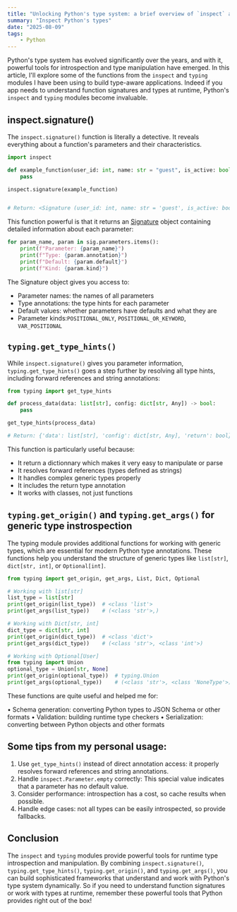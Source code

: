 ```yaml
---
title: "Unlocking Python's type system: a brief overview of `inspect` and `typing` modules"
summary: "Inspect Python's types"
date: "2025-08-09"
tags:
    - Python
---
```


Python's type system has evolved significantly over the years, and with it, powerful tools for introspection and type manipulation have
emerged. In this article, I'll explore some of the functions from the `inspect` and `typing` modules I have been using to build type-aware applications. Indeed if you app needs to understand function signatures and types at runtime, Python's `inspect` and `typing`
modules become invaluable.

## inspect.signature()

The `inspect.signature()` function is literally a detective. It reveals everything about a function's parameters and their characteristics.

```python
import inspect

def example_function(user_id: int, name: str = "guest", is_active: bool = True):
    pass

inspect.signature(example_function)


# Return: <Signature (user_id: int, name: str = 'guest', is_active: bool = True)>
```

This function powerful is that it returns an [Signature](https://docs.python.org/3/library/inspect.html#inspect.Signature) object containing detailed information about each parameter:

```python
for param_name, param in sig.parameters.items():
    print(f"Parameter: {param_name}")
    print(f"Type: {param.annotation}")
    print(f"Default: {param.default}")
    print(f"Kind: {param.kind}")
```

The Signature object gives you access to:

- Parameter names: the names of all parameters
- Type annotations: the type hints for each parameter
- Default values: whether parameters have defaults and what they are
- Parameter kinds:`POSITIONAL_ONLY`, `POSITIONAL_OR_KEYWORD`, `VAR_POSITIONAL`

## `typing.get_type_hints()`

While `inspect.signature()` gives you parameter information, `typing.get_type_hints()` goes a step further by resolving all type hints,
including forward references and string annotations:

```python
from typing import get_type_hints

def process_data(data: list[str], config: dict[str, Any]) -> bool:
    pass

get_type_hints(process_data)

# Return: {'data': list[str], 'config': dict[str, Any], 'return': bool}
```

This function is particularly useful because:

- It return a dictionnary which makes it very easy to manipulate or parse
- It resolves forward references (types defined as strings)
- It handles complex generic types properly
- It includes the return type annotation
- It works with classes, not just functions

## `typing.get_origin()` and `typing.get_args()` for generic type instrospection

The typing module provides additional functions for working with generic types, which are essential for modern Python type annotations.
These functions help you understand the structure of generic types like `list[str]`, `dict[str, int]`, or `Optional[int]`.

```python
from typing import get_origin, get_args, List, Dict, Optional

# Working with list[str]
list_type = list[str]
print(get_origin(list_type))  # <class 'list'>
print(get_args(list_type))    # (<class 'str'>,)

# Working with Dict[str, int]
dict_type = dict[str, int]
print(get_origin(dict_type))  # <class 'dict'>
print(get_args(dict_type))    # (<class 'str'>, <class 'int'>)

# Working with Optional[User]
from typing import Union
optional_type = Union[str, None]
print(get_origin(optional_type))  # typing.Union
print(get_args(optional_type))    # (<class 'str'>, <class 'NoneType'>)
```

These functions are quite useful and helped me for:

• Schema generation: converting Python types to JSON Schema or other formats
• Validation: building runtime type checkers
• Serialization: converting between Python objects and other formats

## Some tips from my personal usage:

1. Use `get_type_hints()` instead of direct annotation access: it properly resolves forward references and string annotations.
2. Handle `inspect.Parameter.empty` correctly: This special value indicates that a parameter has no default value.
3. Consider performance: introspection has a cost, so cache results when possible.
4. Handle edge cases: not all types can be easily introspected, so provide fallbacks.

## Conclusion

The `inspect` and `typing` modules provide powerful tools for runtime type introspection and manipulation. By combining `inspect.signature()`, `typing.get_type_hints()`, `typing.get_origin()`, and `typing.get_args()`, you can build sophisticated frameworks that understand and work with Python's type system dynamically. So if you need to understand function signatures or work with types at runtime, remember these powerful tools that Python provides right out of the box!
